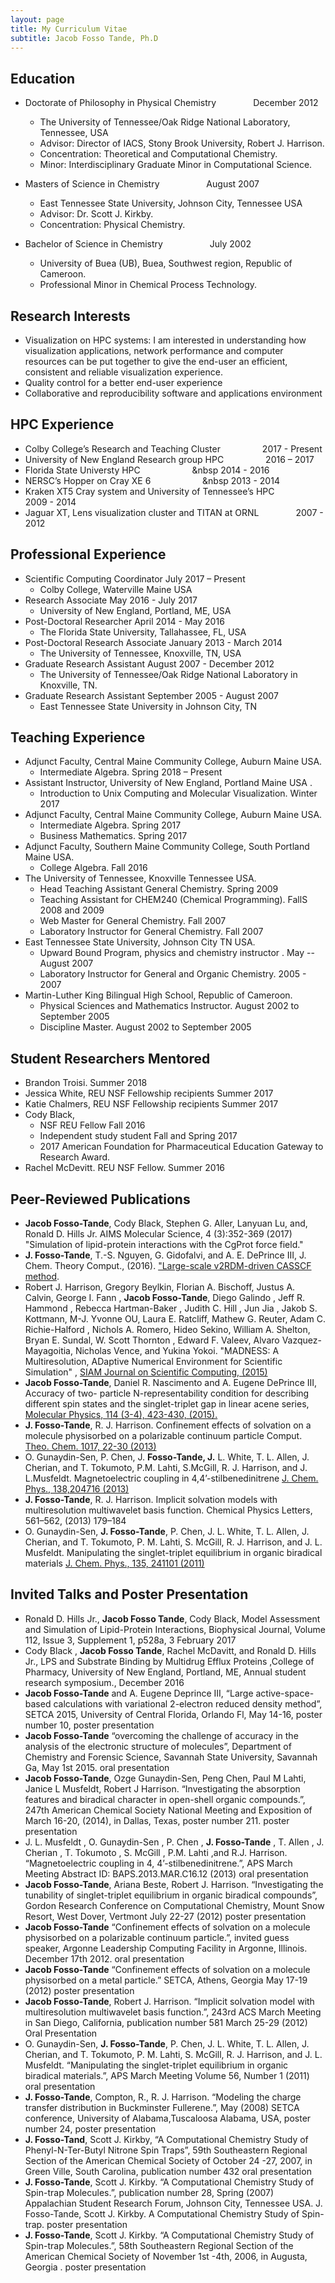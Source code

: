 ```yaml
---
layout: page
title: My Curriculum Vitae
subtitle: Jacob Fosso Tande, Ph.D
---
```



## **Education**
  * Doctorate of Philosophy in Physical Chemistry &nbsp; &nbsp; &nbsp; &nbsp; &nbsp; &nbsp; &nbsp; December  2012   
    * The University of Tennessee/Oak Ridge National Laboratory, Tennessee, USA  
    * Advisor: Director of IACS, Stony Brook University, Robert J. Harrison.  
    * Concentration: Theoretical and Computational Chemistry.   
    * Minor: Interdisciplinary Graduate Minor in Computational Science.   

  * Masters of Science in Chemistry  &nbsp; &nbsp; &nbsp; &nbsp; &nbsp; &nbsp; &nbsp;  &nbsp; &nbsp; August  2007   
    * East Tennessee State University, Johnson City, Tennessee USA   
    * Advisor: Dr. Scott J. Kirkby.   
    * Concentration: Physical Chemistry.    

  * Bachelor of Science in Chemistry  &nbsp; &nbsp; &nbsp; &nbsp; &nbsp; &nbsp; &nbsp;  &nbsp; &nbsp;  July  2002   
    * University of Buea (UB), Buea, Southwest region, Republic of Cameroon.    
    * Professional Minor in Chemical Process Technology.   

## **Research Interests**
  * Visualization on HPC systems: I am interested in understanding how visualization applications, network performance and computer resources can be put together to give the end-user an efficient, consistent and reliable visualization experience.   
  * Quality control for a better end-user experience   
  * Collaborative and reproducibility software and applications environment     

## **HPC Experience** 
   * Colby College’s Research and Teaching Cluster  &nbsp; &nbsp; &nbsp; &nbsp; &nbsp; &nbsp; &nbsp; &nbsp; 2017 - Present   
   * University of New England Research group HPC &nbsp; &nbsp; &nbsp; &nbsp; &nbsp; &nbsp; &nbsp;  &nbsp; 2016 – 2017   
   * Florida State Universty HPC &nbsp; &nbsp; &nbsp; &nbsp; &nbsp; &nbsp; &nbsp; &nbsp; &nbsp; &nbsp; &nbsp    2014 - 2016     
   * NERSC’s Hopper on Cray XE 6  &nbsp; &nbsp; &nbsp; &nbsp; &nbsp; &nbsp; &nbsp; &nbsp; &nbsp; &nbsp; &nbsp  2013 - 2014    
   * Kraken XT5 Cray system and University of Tennessee’s HPC &nbsp; &nbsp; &nbsp; &nbsp; &nbsp; &nbsp; &nbsp; 2009 - 2014   
   * Jaguar XT, Lens visualization cluster and TITAN at ORNL &nbsp; &nbsp; &nbsp; &nbsp; &nbsp; &nbsp; &nbsp; 2007 - 2012   

## **Professional  Experience**   
 * Scientific Computing Coordinator                          July 2017 – Present
   * Colby College, Waterville Maine USA  
 * Research Associate                                        May 2016 - July 2017    
   * University of New England, Portland, ME, USA   
 * Post-Doctoral Researcher                                 April 2014 - May 2016   
   * The Florida State University, Tallahassee, FL, USA    
 * Post-Doctoral Research Associate                      January 2013 - March 2014   
   * The University of Tennessee, Knoxville, TN, USA
 * Graduate Research Assistant                          August 2007 - December 2012   
   * The University of Tennessee/Oak Ridge National Laboratory in Knoxville, TN.  
 * Graduate Research Assistant                          September 2005 - August 2007   
   * East Tennessee State University  in Johnson City, TN

## **Teaching Experience**    
 * Adjunct Faculty, Central Maine Community College, Auburn Maine USA.     
   * Intermediate Algebra.                                       Spring 2018 – Present   
 * Assistant Instructor,  University of New England, Portland Maine USA .    
   * Introduction to Unix Computing and Molecular Visualization.           Winter 2017   
 * Adjunct Faculty, Central Maine Community College, Auburn Maine USA.   
   * Intermediate Algebra.                                                 Spring 2017    
   * Business Mathematics.                                                   Spring 2017    
 * Adjunct Faculty, Southern Maine Community College, South Portland Maine USA.
   * College Algebra.                                                        Fall 2016   
 * The University of Tennessee, Knoxville Tennessee USA.     
   * Head Teaching Assistant General Chemistry.                            Spring 2009   
   * Teaching Assistant for CHEM240 (Chemical Programming).        FallS 2008 and 2009   
   * Web Master for General Chemistry.                                       Fall 2007   
   * Laboratory Instructor for General Chemistry.                            Fall 2007
 * East Tennessee State University, Johnson City TN USA.  
   * Upward Bound Program, physics and chemistry instructor .       May -- August 2007   
   * Laboratory Instructor for General and Organic Chemistry.              2005 - 2007   
 * Martin-Luther King Bilingual High School, Republic of Cameroon.
   * Physical Sciences and Mathematics Instructor.        August 2002 to September 2005      
   * Discipline Master.                                   August 2002 to September 2005  

## **Student Researchers Mentored**   
 * Brandon Troisi.                                                          Summer 2018   
 * Jessica White, REU NSF Fellowship recipients                             Summer 2017  
 * Katie Chalmers, REU NSF Fellowship recipients                            Summer 2017 
 * Cody Black,
   * NSF REU Fellow                                                 Fall 2016
   * Independent study student                                     Fall and Spring 2017
   * 2017 American Foundation for Pharmaceutical Education Gateway to Research Award.
 * Rachel McDevitt. REU NSF Fellow.                                         Summer 2016 

## **Peer-Reviewed Publications**

 * **Jacob Fosso-Tande**, Cody Black,  Stephen G. Aller, Lanyuan Lu, and, Ronald D. Hills Jr. AIMS Molecular Science, 4 (3):352-369  (2017) "Simulation of lipid-protein interactions with the CgProt force field."       
 * **J. Fosso-Tande**, T.-S. Nguyen, G. Gidofalvi, and A. E. DePrince III, J. Chem. Theory     Comput., (2016). ["Large-scale v2RDM-driven CASSCF method](http://dx.doi.org/10.1021/acs.jctc.6b00190).   
 * Robert J. Harrison, Gregory Beylkin, Florian A. Bischoff, Justus A. Calvin, George I. Fann , **Jacob Fosso-Tande**, Diego Galindo , Jeff R. Hammond , Rebecca Hartman-Baker , Judith	C. Hill , Jun Jia , Jakob S. Kottmann, M-J. Yvonne OU, Laura E. Ratcliff, Mathew G. Reuter, Adam C. Richie-Halford , Nichols A. Romero, Hideo Sekino, William A. Shelton, Bryan E. Sundal, W. Scott Thornton , Edward F. Valeev, Alvaro Vazquez-Mayagoitia, Nicholas Vence, and Yukina Yokoi. "MADNESS: A Multiresolution, ADaptive Numerical Environment for Scientific Simulation" , [SIAM Journal on Scientific Computing, (2015)](http://epubs.siam.org/doi/10.1137/15M1026171)
 * **Jacob Fosso-Tande**, Daniel R. Nascimento and A. Eugene DePrince III, Accuracy  of two- particle N-representability condition for describing different spin states and the singlet-triplet gap in linear acene series, [Molecular Physics, 114 (3-4), 423-430, (2015).](http://dx.doi.org/10.1080/00268976.2015.1078008)    
 * **J. Fosso-Tande**, R. J. Harrison. Confinement effects of solvation on a molecule physisorbed on  a polarizable continuum particle Comput. [Theo. Chem. 1017, 22-30 (2013)](https://doi.org/10.1016/j.comptc.2013.05.006)           
 * O. Gunaydin-Sen, P. Chen, J. **Fosso-Tande, J.** L. White, T. L. Allen, J. Cherian, and T. Tokumoto, P.M. Lahti, S.McGill, R. J. Harrison, and J. L.Musfeldt. Magnetoelectric coupling in 4,4’-stilbenedinitrene [J. Chem. Phys., 138,204716 (2013)](http://dx.doi.org/10.1063/1.4807053)    
 * **J. Fosso-Tande**, R. J. Harrison. Implicit solvation models with multiresolution multiwavelet basis function. Chemical Physics Letters, 561–562, (2013) 179–184
 * O. Gunaydin-Sen, **J. Fosso-Tande**, P. Chen, J. L. White, T. L. Allen, J. Cherian, and T. Tokumoto, P. M. Lahti, S. McGill, R. J. Harrison, and J. L. Musfeldt. Manipulating the singlet-triplet equilibrium in organic biradical materials [J. Chem. Phys., 135, 241101 (2011)](http://dx.doi.org/10.1063/1.3672101)       


## **Invited Talks and Poster Presentation**   

 * Ronald D. Hills Jr., **Jacob Fosso Tande**, Cody Black, Model Assessment and Simulation of Lipid-Protein Interactions, Biophysical Journal, Volume 112, Issue 3, Supplement 1, p528a, 3 February 2017        
 * Cody Black , **Jacob Fosso Tande**, Rachel McDavitt, and Ronald D. Hills Jr., LPS and Substrate Binding by Multidrug Efflux Proteins ,College of Pharmacy, University of New England, Portland, ME, Annual student research symposium., December 2016     
 * **Jacob Fosso-Tande** and A. Eugene Deprince III, “Large active-space-based calculations with variational 2-electron reduced density method”, SETCA 2015, University of Central Florida, Orlando Fl, May 14-16,  poster number 10, poster presentation     
 * **Jacob Fosso-Tande**  “overcoming the challenge of accuracy in the analysis of the electronic structure of molecules”, Department of Chemistry and Forensic Science, Savannah State University, Savannah Ga, May 1st 2015. oral presentation    
 * **Jacob Fosso-Tande**,  Ozge Gunaydin-Sen, Peng Chen, Paul M Lahti, Janice L Musfeldt, Robert J Harrison. “Investigating the absorption features and biradical character in open-shell organic compounds.”,  247th American Chemical Society National Meeting and Exposition of March 16-20, (2014), in Dallas, Texas, poster number 211.  poster presentation    
 * J. L. Musfeldt , O. Gunaydin-Sen , P. Chen , **J. Fosso-Tande** , T. Allen , J. Cherian , T. Tokumoto , S. McGill , P.M. Lahti ,and R.J. Harrison. “Magnetoelectric coupling in 4, 4’-stilbenedinitrene.”, APS March Meeting Abstract ID: BAPS.2013.MAR.C16.12 (2013) oral presentation    
 * **Jacob Fosso-Tande**,  Ariana Beste, Robert J. Harrison. “Investigating the tunability of singlet-triplet equilibrium in organic biradical compounds”, Gordon Research Conference on Computational Chemistry, Mount Snow Resort, West Dover, Vertmont	July 22-27 (2012)  poster presentation      
 * **Jacob Fosso-Tande**  “Confinement effects of solvation on a molecule physisorbed on a polarizable continuum particle.”, invited guess speaker, Argonne Leadership Computing Facility in Argonne, Illinois. December 17th 2012. oral presentation     
 * **Jacob Fosso-Tande**  “Confinement effects of solvation on a molecule physisorbed on a metal particle.” SETCA, Athens, Georgia May 17-19 (2012) poster presentation       
 * **Jacob Fosso-Tande**, Robert J. Harrison. “Implicit solvation model with multiresolution multiwavelet basis function.”, 243rd ACS March Meeting in San Diego, California,	publication number 581  March 25-29 (2012) Oral Presentation     
 * O. Gunaydin-Sen, **J. Fosso-Tande**, P. Chen, J. L. White, T. L. Allen, J. Cherian, and T. Tokumoto, P. M. Lahti, S. McGill, R. J. Harrison, and J. L. Musfeldt. “Manipulating the singlet-triplet equilibrium in organic biradical materials.”, APS March Meeting Volume 56, Number 1 (2011) oral presentation      
 * **J. Fosso-Tande**, Compton, R.,  R. J. Harrison. “Modeling the charge transfer distribution in Buckminster Fullerene.”, May (2008) SETCA conference, University of Alabama,Tuscaloosa Alabama, USA,  poster number 24, poster presentation     
 * **J. Fosso-Tand**, Scott J. Kirkby, “A Computational Chemistry Study of Phenyl-N-Ter-Butyl Nitrone Spin Traps”, 59th Southeastern Regional Section of the American Chemical Society of October 24 -27, 2007, in Green Ville, South Carolina, publication number 432 oral presentation        
 * **J. Fosso-Tande**, Scott J. Kirkby. “A Computational Chemistry Study of Spin-trap Molecules.”, publication number 28, Spring (2007)  Appalachian Student Research Forum, Johnson City, Tennessee USA. J. Fosso-Tande, Scott J. Kirkby. A Computational Chemistry Study of Spin-trap. poster presentation        
 * **J. Fosso-Tande**, Scott J. Kirkby. “A Computational Chemistry Study of Spin-trap Molecules.”, 58th Southeastern Regional Section of the American Chemical  Society of November 1st -4th, 2006, in Augusta, Georgia . poster presentation      





 

